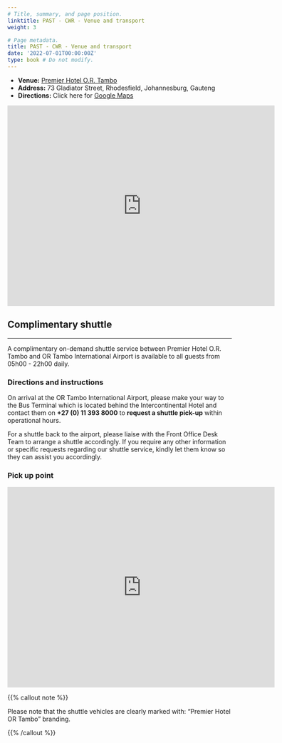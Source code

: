 ```yaml
---
# Title, summary, and page position.
linktitle: PAST - CWR - Venue and transport
weight: 3

# Page metadata.
title: PAST - CWR - Venue and transport
date: '2022-07-01T00:00:00Z'
type: book # Do not modify.
---
```


- **Venue:**  [Premier Hotel O.R. Tambo](https://www.premierhotels.co.za/hotels/gauteng/johannesburg/or-tambo-airport/)
- **Address:** 73 Gladiator Street, Rhodesfield, Johannesburg, Gauteng
- **Directions:** Click here for [Google Maps](https://goo.gl/maps/hhd7ntjry5VfEYG96)

<iframe src="https://www.google.com/maps/embed?pb=!1m18!1m12!1m3!1d3582.2895542040355!2d28.228586776191996!3d-26.122100377127257!2m3!1f0!2f0!3f0!3m2!1i1024!2i768!4f13.1!3m3!1m2!1s0x1e95145dca0acbeb%3A0x8dad0bf92f1dd554!2sPremier%20Hotel%20O.R.%20Tambo!5e0!3m2!1sen!2sza!4v1687947941024!5m2!1sen!2sza" width="600" height="450" style="border:0;" allowfullscreen="" loading="lazy" referrerpolicy="no-referrer-when-downgrade"></iframe>


## Complimentary shuttle
---

A complimentary on-demand shuttle service between Premier Hotel O.R. Tambo and OR Tambo International Airport is available to all guests from 05h00 - 22h00 daily. 

### Directions and instructions

On arrival at the OR Tambo International Airport, please make your way to the Bus Terminal which is located behind the Intercontinental Hotel and contact them on __+27 (0) 11 393 8000__ to __request a shuttle pick-up__ within operational hours. 

For a shuttle back to the airport, please liaise with the Front Office Desk Team to arrange a shuttle accordingly. If you require any other information or specific requests regarding our shuttle service, kindly let them know so they can assist you accordingly. 

### Pick up point 

<iframe src="https://www.google.com/maps/embed?pb=!1m13!1m8!1m3!1d550.3504234933024!2d28.23040290373955!3d-26.133442532267264!3m2!1i1024!2i768!4f13.1!3m2!1m1!2zMjbCsDA3JzU5LjYiUyAyOMKwMTMnNDguMiJF!5e1!3m2!1sen!2sza!4v1690975823582!5m2!1sen!2sza" width="600" height="450" style="border:0;" allowfullscreen="" loading="lazy" referrerpolicy="no-referrer-when-downgrade"></iframe>


<br>

{{% callout note %}}

Please note that the shuttle vehicles are clearly marked with: “Premier Hotel OR Tambo” branding.

{{% /callout %}}


<br>


# 

